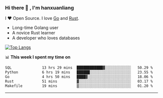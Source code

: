 ### Hi there 👋 , I'm hanxuanliang

<!--
**hanxuanliang/hanxuanliang** is a ✨ _special_ ✨ repository because its `README.md` (this file) appears on your GitHub profile.

Here are some ideas to get you started:

- 🔭 I’m currently working on ...
- 🌱 I’m currently learning ...
- 👯 I’m looking to collaborate on ...
- 🤔 I’m looking for help with ...
- 💬 Ask me about ...
- 📫 How to reach me: ...
- 😄 Pronouns: ...
- ⚡ Fun fact: ...
-->
I ❤ Open Source. I love [Go](https://golang.org) and [Rust](https://www.rust-lang.org/zh-CN/).

* Long-time Golang user
* A novice Rust learner
* A developer who loves databases

[![Top Langs](https://github-readme-stats.vercel.app/api?username=hanxuanliang&show_icons=true&count_private=true&line_height=40)](https://github.com/anuraghazra/github-readme-stats)

📊 **This week I spent my time on**
<!--START_SECTION:waka-->

```txt
SQL              13 hrs 29 mins  ████████████▓░░░░░░░░░░░░   50.29 %
Python           6 hrs 19 mins   ██████░░░░░░░░░░░░░░░░░░░   23.55 %
Go               4 hrs 50 mins   ████▓░░░░░░░░░░░░░░░░░░░░   18.06 %
Rust             51 mins         ▓░░░░░░░░░░░░░░░░░░░░░░░░   03.17 %
Makefile         19 mins         ▒░░░░░░░░░░░░░░░░░░░░░░░░   01.20 %
```

<!--END_SECTION:waka-->

***
